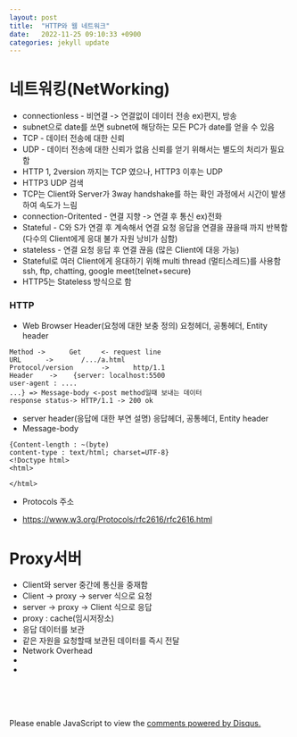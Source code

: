 ```yaml
---
layout: post
title:  "HTTP와 웹 네트워크"
date:   2022-11-25 09:10:33 +0900
categories: jekyll update
---
```


# 네트워킹(NetWorking)

* connectionless - 비연결 -> 연결없이 데이터 전송 ex)편지, 방송
* subnet으로 date를 쏘면 subnet에 해당하는 모든 PC가 date를 얻을 수 있음
* TCP - 데이터 전송에 대한 신뢰
* UDP - 데이터 전송에 대한 신뢰가 없음 신뢰를 얻기 위해서는 별도의 처리가 필요함
* HTTP 1, 2version 까지는 TCP 였으나, HTTP3 이후는 UDP
* HTTP3 UDP 검색
* TCP는 Client와 Server가 3way handshake를 하는 확인 과정에서 시간이 발생하여 속도가 느림
* connection-Oritented - 연결 지향 -> 연결 후 통신 ex)전화
* Stateful - C와 S가 연결 후 계속해서 연결 요청 응답을 연결을 끊을때 까지 반복함 (다수의 Client에게 응대 불가 자원 낭비가 심함)
* stateless - 연결 요청 응답 후 연결 끊음 (많은 Client에 대응 가능)
* Stateful로 여러 Client에게 응대하기 위해 multi thread (멀티스레드)를 사용함 ssh, ftp, chatting, google meet(telnet+secure)
* HTTP5는 Stateless 방식으로 함

### HTTP

* Web Browser Header(요청에 대한 보충 정의) 요청헤더, 공통헤더, Entity header

```
Method ->      Get     <- request line 
URL      ->       /.../a.html
Protocol/version       ->      http/1.1
Header    ->    {server: localhost:5500
user-agent : ....
...} => Message-body <-post method일때 보내는 데이터
response status-> HTTP/1.1 -> 200 ok 
```

* server header(응답에 대한 부연 설명) 응답헤더, 공통헤더, Entity header
* Message-body
```
{Content-length : ~(byte)
content-type : text/html; charset=UTF-8}
<!Doctype html>
<html>

</html>
```
* Protocols 주소

* https://www.w3.org/Protocols/rfc2616/rfc2616.html 

# Proxy서버

* Client와 server 중간에 통신을 중재함 
* Client -> proxy -> server 식으로 요청
* server -> proxy -> Client 식으로 응답
* proxy : cache(임시저장소)
* 응답 데이터를 보관
* 같은 자원을 요청할때 보관된 데이터를 즉시 전달
* Network Overhead
* 
* 






<br><br><br>

<div id="disqus_thread"></div>
<script>
    /**
    *  RECOMMENDED CONFIGURATION VARIABLES: EDIT AND UNCOMMENT THE SECTION BELOW TO INSERT DYNAMIC VALUES FROM YOUR PLATFORM OR CMS.
    *  LEARN WHY DEFINING THESE VARIABLES IS IMPORTANT: https://disqus.com/admin/universalcode/#configuration-variables    */
    /*
    var disqus_config = function () {
    this.page.url = PAGE_URL;  // Replace PAGE_URL with your page's canonical URL variable
    this.page.identifier = PAGE_IDENTIFIER; // Replace PAGE_IDENTIFIER with your page's unique identifier variable
    };
    */
    (function() { // DON'T EDIT BELOW THIS LINE
    var d = document, s = d.createElement('script');
    s.src = 'https://melonweb.disqus.com/embed.js';
    s.setAttribute('data-timestamp', +new Date());
    (d.head || d.body).appendChild(s);
    })();
</script>
<noscript>Please enable JavaScript to view the <a href="https://disqus.com/?ref_noscript">comments powered by Disqus.</a></noscript>